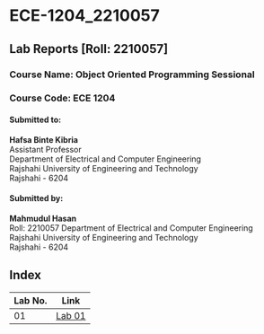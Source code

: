 # ECE-1204_2210057
## Lab Reports [Roll: 2210057]
### Course Name: Object Oriented Programming Sessional
### Course Code: ECE 1204

#### Submitted to:
**Hafsa Binte Kibria**  
Assistant Professor  
Department of Electrical and Computer Engineering  
Rajshahi University of Engineering and Technology  
Rajshahi - 6204   

#### Submitted by:
**Mahmudul Hasan**  
Roll: 2210057 
Department of Electrical and Computer Engineering  
Rajshahi University of Engineering and Technology  
Rajshahi - 6204  

## Index

| Lab No. |  Link   |
|---------|--------|
| 01      | [Lab 01](https://github.com/Huzayfa718/ECE-1204_2210048/blob/main/Lab%2001/Experiments.md) |


